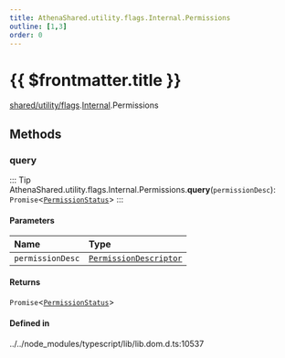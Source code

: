 ```yaml
---
title: AthenaShared.utility.flags.Internal.Permissions
outline: [1,3]
order: 0
---
```


# {{ $frontmatter.title }}


[shared/utility/flags](../modules/shared_utility_flags.md).[Internal](../modules/shared_utility_flags_Internal.md).Permissions

## Methods

### query

::: Tip
AthenaShared.utility.flags.Internal.Permissions.**query**(`permissionDesc`): `Promise`<[`PermissionStatus`](../modules/shared_utility_flags_Internal.md#PermissionStatus)\>
:::

#### Parameters

| Name | Type |
| :------ | :------ |
| `permissionDesc` | [`PermissionDescriptor`](shared_utility_flags_Internal_PermissionDescriptor.md) |

#### Returns

`Promise`<[`PermissionStatus`](../modules/shared_utility_flags_Internal.md#PermissionStatus)\>

#### Defined in

../../node_modules/typescript/lib/lib.dom.d.ts:10537
